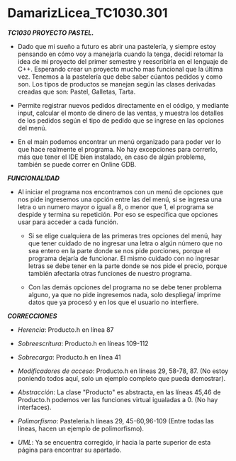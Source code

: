 # DamarizLicea_TC1030.301
***TC1030 PROYECTO PASTEL.***


* Dado que mi sueño a futuro es abrir una pastelería, y siempre estoy pensando en cómo voy a manejarla cuando la tenga, decidí retomar la idea de mi proyecto del primer semestre y reescribirla en el lenguaje de C++. Esperando crear un proyecto mucho mas funcional que la última vez. Tenemos a la pastelería que debe saber cúantos pedidos y como son. Los tipos de productos se manejan según las clases derivadas creadas que son: Pastel, Galletas, Tarta.


* Permite registrar nuevos pedidos directamente en el código, y mediante input, calcular el monto de dinero de las ventas, y muestra los detalles de los pedidos según el tipo de pedido que se ingrese en las opciones del menú.


* En el main podemos encontrar un menú organizado para poder ver lo que hace realmente el programa. No hay excepciones para correrlo, más que tener el IDE bien instalado, en caso de algún problema, también se puede correr en Online GDB.

***FUNCIONALIDAD***


* Al iniciar el programa nos encontramos con un menú de opciones que nos pide ingresemos una opción entre las del menú, si se ingresa una letra o un numero mayor o igual a 8, o menor que 1, el programa se despide y termina su repetición. Por eso se especifica que opciones usar para acceder a cada función.
 
 
     * Si se elige cualquiera de las primeras tres opciones del menú, hay que tener cuidado de no ingresar una letra o algún número que no sea entero en la parte donde           se nos pide porciones, porque el programa dejaría de funcionar. El mismo cuidado con no ingresar letras se debe tener en la parte donde se nos pide el precio,          porque también afectaría otras funciones de nuestro programa.



     * Con las demás opciones del programa no se debe tener problema alguno, ya que no pide ingresemos nada, solo despliega/ imprime datos que ya procesó y en los que el         usuario no interfiere.
 
 
***CORRECCIONES***


* *Herencia*: Producto.h en línea 87


* *Sobreescritura*: Producto.h en líneas 109-112


* *Sobrecarga*: Producto.h en línea 41


* *Modificadores de acceso*: Producto.h en líneas 29, 58-78, 87. (No estoy poniendo todos aquí, solo un ejemplo completo que pueda demostrar).


* *Abstracción*: La clase "Producto" es abstracta, en las líneas 45,46 de Producto.h podemos ver las funciones virtual igualadas a 0. (No hay interfaces).


* *Polimorfismo*: Pasteleria.h líneas 29, 45-60,96-109 (Entre todas las líneas, hacen un ejemplo de polimorfismo).


* *UML*: Ya se encuentra corregido, ir hacia la parte superior de esta página para encontrar su apartado.
